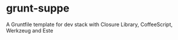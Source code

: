 grunt-suppe
===========

A Gruntfile template for dev stack with Closure Library, CoffeeScript, Werkzeug and Este
